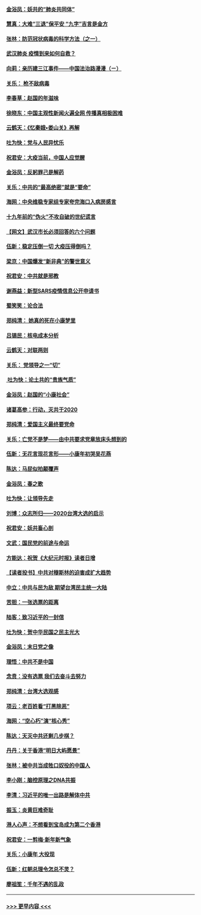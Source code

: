 #### [金浴凤：妖共的“肺炎共同体”](../pages/nsc993/n11829448.md?t=01292355) 
#### [慧真：大难“三退”保平安 “九字”吉言是金方](../pages/nsc993/n11829501.md?t=01292355) 
#### [张林：防范冠状病毒的科学方法（之一）](../pages/nsc993/n11828618.md?t=01292355) 
#### [武汉肺炎 疫情到来如何自救？](../pages/nsc993/n11827632.md?t=01292355) 
#### [向莉：亲历建三江事件——中国法治路漫漫（ㄧ）](../pages/nsc993/n11827190.md?t=01292355) 
#### [关乐： 枪不敌病毒](../pages/nsc993/n11826746.md?t=01292355) 
#### [李春草：赵国的年滋味](../pages/nsc993/n11826321.md?t=01292355) 
#### [徐晓东：中国主观性新闻火遍全网 传播真相极困难](../pages/nsc993/n11826508.md?t=01292355) 
#### [云鹤天：《忆秦娥▪娄山关》再解](../pages/nsc993/n11824682.md?t=01292355) 
#### [吐为快：党与人民异忧乐](../pages/nsc993/n11824660.md?t=01292355) 
#### [祝君安：大疫当前，中国人应觉醒](../pages/nsc993/n11821946.md?t=01292355) 
#### [金浴凤：反躬罪己是解药](../pages/nsc993/n11820280.md?t=01292355) 
#### [关乐：中共的“最高绝密”就是“要命”](../pages/nsc993/n11816946.md?t=01292355) 
#### [海网：中央维稳专家组专家夸完海口入病房感言](../pages/nsc993/n11815138.md?t=01292355) 
#### [十九年前的“伪火”不攻自破的世纪谎言](../pages/nsc993/n11813238.md?t=01292355) 
#### [【网文】武汉市长必须回答的六个问题](../pages/nsc993/n11813848.md?t=01292355) 
#### [伍新：稳定压倒一切 大疫压得倒吗？](../pages/nsc993/n11812634.md?t=01292355) 
#### [梁京：中国爆发“新非典”的警世意义](../pages/nsc993/n11812554.md?t=01292355) 
#### [祝君安：中共就是邪教](../pages/nsc993/n11812431.md?t=01292355) 
#### [谢燕益：新型SARS疫情信息公开申请书](../pages/nsc993/n11808840.md?t=01292355) 
#### [蜀笑笑：论合法](../pages/nsc993/n11808064.md?t=01292355) 
#### [郑纯清： 她真的死在小康梦里](../pages/nsc993/n11806623.md?t=01292355) 
#### [吕锡民：核电成本分析](../pages/nsc993/n11806284.md?t=01292355) 
#### [云鹤天：对联两则](../pages/nsc993/n11805957.md?t=01292355) 
#### [关乐： 党领导之一“切”](../pages/nsc993/n11804505.md?t=01292355) 
#### [ 吐为快：论土共的“贵族气质”](../pages/nsc993/n11804490.md?t=01292355) 
#### [金浴凤：赵国的“小康社会”](../pages/nsc993/n11804452.md?t=01292355) 
#### [诸葛高参：行动，灭共于2020](../pages/nsc993/n11804120.md?t=01292355) 
#### [郑纯清：爱国主义最终要党命](../pages/nsc993/n11802197.md?t=01292355) 
#### [关乐：亡党不是梦——由中共要求党章放床头想到的](../pages/nsc993/n11802156.md?t=01292355) 
#### [伍新：无花言现花言形——小康年初哭吴花燕](../pages/nsc993/n11800044.md?t=01292355) 
#### [陈达：马屁似拍颠覆声](../pages/nsc993/n11800010.md?t=01292355) 
#### [金浴凤：春之歌](../pages/nsc993/n11797687.md?t=01292355) 
#### [吐为快：让领导先走](../pages/nsc993/n11797512.md?t=01292355) 
#### [刘博：众志所归——2020台湾大选的启示](../pages/nsc993/n11796878.md?t=01292355) 
#### [祝君安：妖共畜心剖](../pages/nsc993/n11794273.md?t=01292355) 
#### [文武：国民党的前途与命运](../pages/nsc993/n11794198.md?t=01292355) 
#### [方能达：祝贺《大纪元时报》读者日增](../pages/nsc993/n11793807.md?t=01292355) 
#### [【读者投书】中共对穆斯林的迫害成扩大趋势](../pages/nsc993/n11791371.md?t=01292355) 
#### [中立：中共与民为敌 期望台湾民主统一大陆](../pages/nsc993/n11790392.md?t=01292355) 
#### [苦胆：一张选票的距离](../pages/nsc993/n11788914.md?t=01292355) 
#### [陆客：致习近平的一封信](../pages/nsc993/n11788867.md?t=01292355) 
#### [吐为快：贺中华民国之民主光大](../pages/nsc993/n11788618.md?t=01292355) 
#### [金浴凤：末日党之像](../pages/nsc993/n11787475.md?t=01292355) 
#### [理悟：中共不是中国](../pages/nsc993/n11787463.md?t=01292355) 
#### [念贲：没有选票  我们去奋斗去努力](../pages/nsc993/n11787398.md?t=01292355) 
#### [郑纯清：台湾大选观感](../pages/nsc993/n11786210.md?t=01292355) 
#### [项云：老百姓看“打黑除恶”](../pages/nsc993/n11785398.md?t=01292355) 
#### [海网：“空心朽”演“核心秀”](../pages/nsc993/n11783874.md?t=01292355) 
#### [陈达：天灭中共还剩几步棋？](../pages/nsc993/n11783719.md?t=01292355) 
#### [丹丹：关于香港“明日大屿愿景”](../pages/nsc993/n11783273.md?t=01292355) 
#### [张林：被中共当成牲口奴役的中国人](../pages/nsc993/n11782397.md?t=01292355) 
#### [李小刚：脑控原理之DNA共振](../pages/nsc993/n11780962.md?t=01292355) 
#### [李清：习近平的唯一出路是解体中共](../pages/nsc993/n11780866.md?t=01292355) 
#### [振玉：炎黄巨难奇耻](../pages/nsc993/n11779632.md?t=01292355) 
#### [港人心声：不想看到宝岛成为第二个香港](../pages/nsc993/n11778817.md?t=01292355) 
#### [祝君安：一剪梅‧新年新气象](../pages/nsc993/n11776340.md?t=01292355) 
#### [关乐：小康年 大役现](../pages/nsc993/n11774213.md?t=01292355) 
#### [伍新：红朝总理令怎总不灵？](../pages/nsc993/n11770813.md?t=01292355) 
#### [廖祖笙：千年不遇的乱政](../pages/nsc993/n11770373.md?t=01292355) 

----
#### [ >>> 更早内容 <<< ](../indexes/nsc993-earlier.md)
